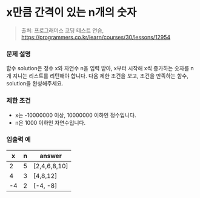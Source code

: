 # x만큼 간격이 있는 n개의 숫자
> 출처: 프로그래머스 코딩 테스트 연습, https://programmers.co.kr/learn/courses/30/lessons/12954

### 문제 설명
함수 solution은 정수 x와 자연수 n을 입력 받아, x부터 시작해 x씩 증가하는 숫자를 n개 지니는 리스트를 리턴해야 합니다. 다음 제한 조건을 보고, 조건을 만족하는 함수, solution을 완성해주세요.

### 제한 조건
- x는 -10000000 이상, 10000000 이하인 정수입니다.
- n은 1000 이하인 자연수입니다.

### 입출력 예
x | n |answer
---|---|---
2 | 5 | [2,4,6,8,10]
4 | 3 | [4,8,12]
-4 | 2 | [-4, -8]
